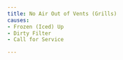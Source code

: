```yaml
---
title: No Air Out of Vents (Grills)
causes:
- Frozen (Iced) Up
- Dirty Filter
- Call for Service

---
```


